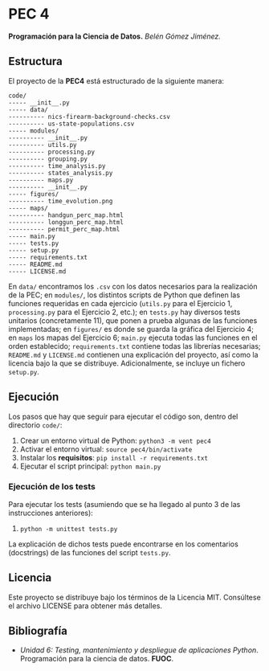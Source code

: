 # PEC 4 
**Programación para la Ciencia de Datos.** _Belén Gómez Jiménez._
## Estructura

El proyecto de la **PEC4** está estructurado de la siguiente manera:
```
code/
----- __init__.py
----- data/
---------- nics-firearm-background-checks.csv
---------- us-state-populations.csv
----- modules/
---------- __init__.py
---------- utils.py
---------- processing.py
---------- grouping.py
---------- time_analysis.py
---------- states_analysis.py
---------- maps.py
---------- __init__.py
----- figures/
---------- time_evolution.png
----- maps/
---------- handgun_perc_map.html
---------- longgun_perc_map.html
---------- permit_perc_map.html
----- main.py
----- tests.py
----- setup.py
----- requirements.txt
----- README.md
----- LICENSE.md
```

En `data/` encontramos los `.csv` con los datos necesarios para la realización de la PEC; en `modules/`, los distintos scripts de Python que definen las funciones requeridas en cada ejercicio (`utils.py` para el Ejercicio 1, `processing.py` para el Ejercicio 2, etc.); en `tests.py` hay diversos tests unitarios (concretamente 11), que ponen a prueba algunas de las funciones implementadas; en `figures/` es donde se guarda la gráfica del Ejercicio 4; en `maps` los mapas del Ejercicio 6; `main.py` ejecuta todas las funciones en el orden establecido; `requirements.txt` contiene todas las librerías necesarias; `README.md` y `LICENSE.md` contienen una explicación del proyecto, así como la licencia bajo la que se distribuye. Adicionalmente, se incluye un fichero `setup.py`.

## Ejecución

Los pasos que hay que seguir para ejecutar el código son, dentro del directorio `code/`:
1. Crear un entorno virtual de Python: `python3 -m vent pec4`
2. Activar el entorno virtual: `source pec4/bin/activate`
3. Instalar los **requisitos**:
`pip install -r requirements.txt`
4. Ejecutar el script principal: `python main.py`

### Ejecución de los tests
Para ejecutar los tests (asumiendo que se ha llegado al punto 3 de las instrucciones anteriores):
1. `python -m unittest tests.py`

La explicación de dichos tests puede encontrarse en los comentarios (docstrings) de las funciones del script `tests.py`. 

## Licencia

Este proyecto se distribuye bajo los términos de la Licencia MIT. Consúltese el archivo LICENSE para obtener más detalles.

## Bibliografía
- _Unidad 6: Testing, mantenimiento y despliegue de aplicaciones Python_. Programación para la ciencia de datos. **FUOC**.